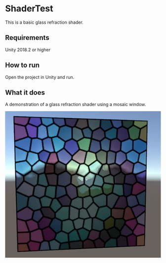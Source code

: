 # ShaderTest

This is a basic glass refraction shader.

## Requirements

Unity 2018.2 or higher

## How to run

Open the project in Unity and run.

## What it does
A demonstration of a glass refraction shader using a mosaic window.

![Image 1](/refraction.jpg?raw=true)

